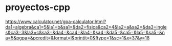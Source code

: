 # proyectos-cpp
https://www.calculator.net/gpa-calculator.html?da1=algebra&ca1=5&la1=b&sa1=&da2=fisica&ca2=4&la2=a&sa2=&da3=ingles&ca3=3&la3=c&sa3=&da4=&ca4=&la4=&sa4=&da5=&ca5=&la5=&sa5=&na=5&pgpa=&pcredit=&format=l&printit=0&ftype=1&sc=1&x=37&y=18
